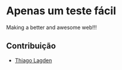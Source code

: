Apenas um teste fácil
=====================

Making a better and awesome web!!!


## Contribuição

- [Thiago Lagden](https://github.com/lagden)
